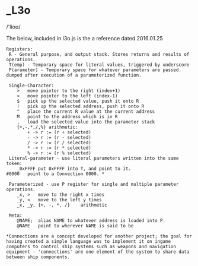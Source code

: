 # _L3o
/'lioʊ/

The below, included in l3o.js is the a reference dated 2016.01.25

	Registers:
	 R - General purpose, and output stack. Stores returns and results of operations.
	 T(emp) - Temporary space for literal values, triggered by underscore
	 P(arameter) - Temporary space for whatever parameters are passed. dumped after execution of a parameterized function.
	
	 Single-Character:
		> 	move pointer to the right (index+1)
		<	move pointer to the left (index-1)
		$	pick up the selected value, push it onto R
		!	pick up the selected address, push it onto R
		^	place the current R value at the current address
		M	point to the address which is in R
		,	load the selected value into the parameter stack
		{+,-,*,/,%}	arithmetic:
			+ -> r := (r + selected)
			- -> r := (r - selected)
			/ -> r := (r / selected)
			* -> r := (r * selected)
			% -> r := (r % selected)
	 Literal-parameter - use literal parameters written into the same token:
		_0xFFFF	put 0xFFFF into T, and point to it.
    #0000	point to a Connection 0000. *

	 Parameterized - use P register for single and multiple parameter operations.
		_x, >	move to the right x times	
		_y,	<	move to the left y times
		_x, _y, {+, -, *, /}	arithmetic
	
	 Meta:
		@NAME;	alias NAME to whatever address is loaded into P.
		@NAME	point to wherever NAME is said to be
    
    *Connections are a concept developed for another project; the goal for having created a simple language was to implement it on ingame computers to control ship systems such as weapons and navigation equipment - 'connections' are one element of the system to share data between ship components.
